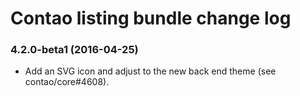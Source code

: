 # Contao listing bundle change log

### 4.2.0-beta1 (2016-04-25)

 * Add an SVG icon and adjust to the new back end theme (see contao/core#4608).
